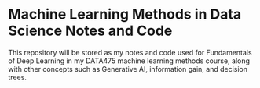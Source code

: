 # Machine Learning Methods in Data Science Notes and Code
This repository will be stored as my notes and code used for Fundamentals of Deep Learning in my DATA475 machine learning methods course, along with other concepts such as Generative AI, information gain, and decision trees.
